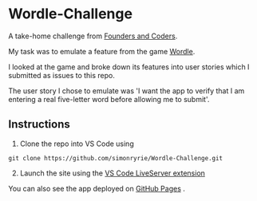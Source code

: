 # Wordle-Challenge

A take-home challenge from [Founders and Coders](https://www.foundersandcoders.com/).

My task was to emulate a feature from the game [Wordle](https://www.nytimes.com/games/wordle/index.html).

I looked at the game and broke down its features into user stories which I submitted as issues to this repo.

The user story I chose to emulate was 'I want the app to verify that I am entering a real five-letter word before allowing me to submit'.

## Instructions

1. Clone the repo into VS Code using 
```
git clone https://github.com/simonryrie/Wordle-Challenge.git
```
2. Launch the site using the [VS Code LiveServer extension](https://marketplace.visualstudio.com/items?itemName=ritwickdey.LiveServer)

You can also see the app deployed on [GitHub Pages](simonryrie.github.io/Wordle-Challenge/) .

